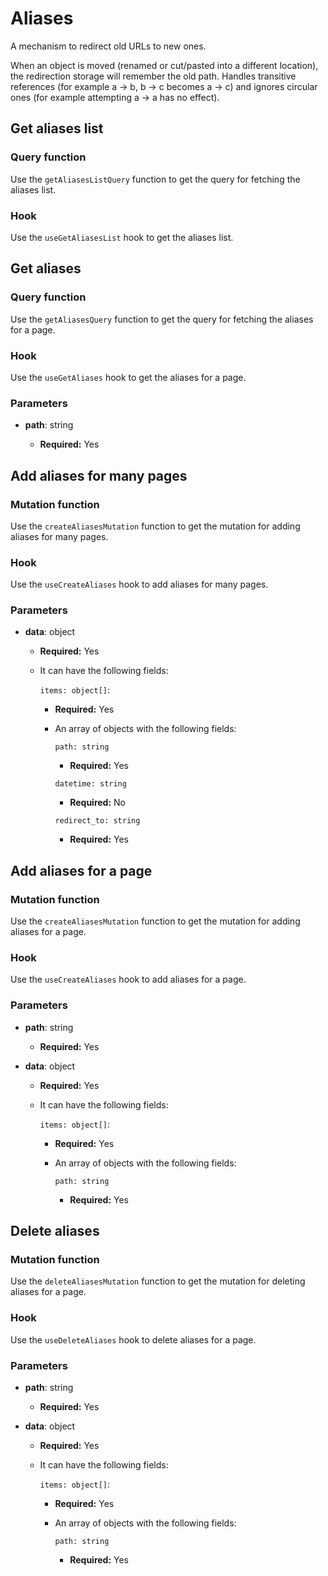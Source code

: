 # Aliases

A mechanism to redirect old URLs to new ones.

When an object is moved (renamed or cut/pasted into a different location), the redirection storage will remember the old path. 
Handles transitive references (for example a -> b, b -> c becomes a -> c) and ignores circular ones (for example attempting a -> a has no effect).

## Get aliases list

### Query function

Use the `getAliasesListQuery` function to get the query for fetching the aliases list.

### Hook

Use the `useGetAliasesList` hook to get the aliases list.

## Get aliases

### Query function

Use the `getAliasesQuery` function to get the query for fetching the aliases for a page.

### Hook

Use the `useGetAliases` hook to get the aliases for a page.

### Parameters

- **path**: string

  - **Required:** Yes

## Add aliases for many pages

### Mutation function

Use the `createAliasesMutation` function to get the mutation for adding aliases for many pages.

### Hook

Use the `useCreateAliases` hook to add aliases for many pages.

### Parameters

- **data**: object

  - **Required:** Yes
  - It can have the following fields:

    `items: object[]`:

    - **Required:** Yes
    - An array of objects with the following fields:

      `path: string`

      - **Required:** Yes

      `datetime: string`

      - **Required:** No

      `redirect_to: string`

      - **Required:** Yes

## Add aliases for a page

### Mutation function

Use the `createAliasesMutation` function to get the mutation for adding aliases for a page.

### Hook

Use the `useCreateAliases` hook to add aliases for a page.

### Parameters

- **path**: string

  - **Required:** Yes

- **data**: object

  - **Required:** Yes
  - It can have the following fields:

    `items: object[]`:

    - **Required:** Yes
    - An array of objects with the following fields:

      `path: string`

      - **Required:** Yes

## Delete aliases

### Mutation function

Use the `deleteAliasesMutation` function to get the mutation for deleting aliases for a page.

### Hook

Use the `useDeleteAliases` hook to delete aliases for a page.

### Parameters

- **path**: string

  - **Required:** Yes

- **data**: object

  - **Required:** Yes
  - It can have the following fields:

    `items: object[]`:

    - **Required:** Yes
    - An array of objects with the following fields:

      `path: string`

      - **Required:** Yes
